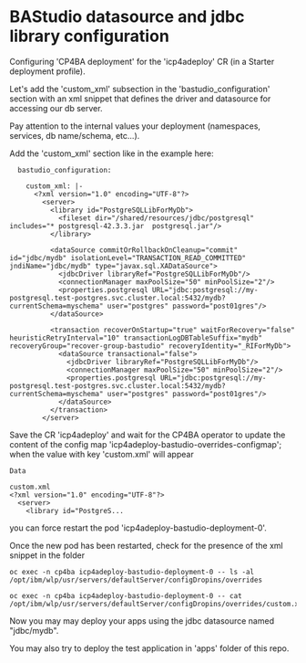 # BAStudio datasource and jdbc library configuration

Configuring 'CP4BA deployment' for the 'icp4adeploy' CR (in a Starter deployment profile).

Let's add the 'custom_xml' subsection in the 'bastudio_configuration' section with an xml snippet that defines the driver and datasource for accessing our db server.

Pay attention to the internal values your deployment (namespaces, services, db name/schema, etc...).

Add the 'custom_xml' section like in the example here:

```
  bastudio_configuration:

    custom_xml: |-
      <?xml version="1.0" encoding="UTF-8"?>
        <server> 
          <library id="PostgreSQLLibForMyDb">
            <fileset dir="/shared/resources/jdbc/postgresql" includes="* postgresql-42.3.3.jar  postgresql.jar"/>
          </library>

          <dataSource commitOrRollbackOnCleanup="commit" id="jdbc/mydb" isolationLevel="TRANSACTION_READ_COMMITTED" jndiName="jdbc/mydb" type="javax.sql.XADataSource">
            <jdbcDriver libraryRef="PostgreSQLLibForMyDb"/>
            <connectionManager maxPoolSize="50" minPoolSize="2"/>
            <properties.postgresql URL="jdbc:postgresql://my-postgresql.test-postgres.svc.cluster.local:5432/mydb?currentSchema=myschema" user="postgres" password="post01gres"/>
          </dataSource> 

          <transaction recoverOnStartup="true" waitForRecovery="false" heuristicRetryInterval="10" transactionLogDBTableSuffix="mydb" recoveryGroup="recover-group-bastudio" recoveryIdentity="_RIForMyDb">
            <dataSource transactional="false">
              <jdbcDriver libraryRef="PostgreSQLLibForMyDb"/>
              <connectionManager maxPoolSize="50" minPoolSize="2"/>
              <properties.postgresql URL="jdbc:postgresql://my-postgresql.test-postgres.svc.cluster.local:5432/mydb?currentSchema=myschema" user="postgres" password="post01gres"/>
            </dataSource>
          </transaction> 
        </server>
```

Save the CR 'icp4adeploy' and wait for the CP4BA operator to update the content of the config map 'icp4adeploy-bastudio-overrides-configmap'; when the value with key 'custom.xml' will appear

```
Data

custom.xml
<?xml version="1.0" encoding="UTF-8"?>
  <server> 
    <library id="PostgreS...
```

you can force restart the pod 'icp4adeploy-bastudio-deployment-0'.

Once the new pod has been restarted, check for the presence of the xml snippet in the folder

```
oc exec -n cp4ba icp4adeploy-bastudio-deployment-0 -- ls -al /opt/ibm/wlp/usr/servers/defaultServer/configDropins/overrides

oc exec -n cp4ba icp4adeploy-bastudio-deployment-0 -- cat /opt/ibm/wlp/usr/servers/defaultServer/configDropins/overrides/custom.xml
```

Now you may may deploy your apps using the jdbc datasource named "jdbc/mydb". 

You may also try to deploy the test application in 'apps' folder of this repo.
